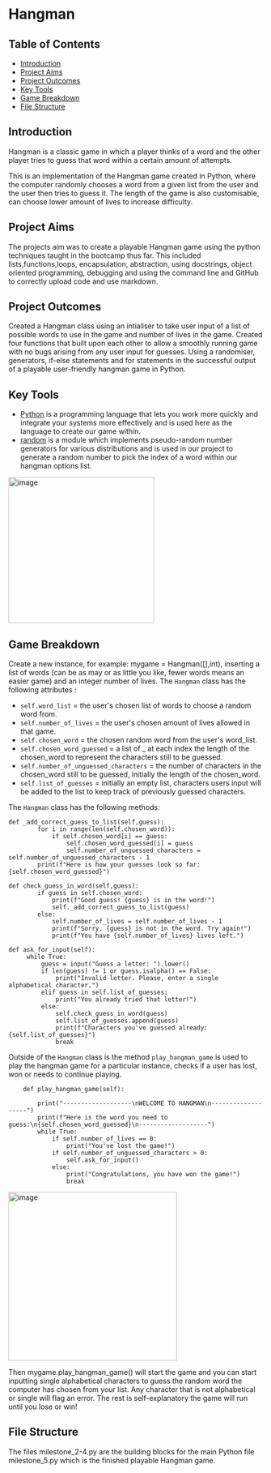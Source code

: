 # Hangman

## Table of Contents

- [Introduction](#brief)
- [Project Aims](#aim)
- [Project Outcomes](#outcome)
- [Key Tools](#tools)
- [Game Breakdown](#instructions)
- [File Structure](#structure)

<a id="intro"></a>
## Introduction

Hangman is a classic game in which a player thinks of a word and the other player tries to guess that word within a certain amount of attempts.

This is an implementation of the Hangman game created in Python, where the computer randomly chooses a word from a given list from the user and the user then tries to guess it. The length of the game is also customisable, can choose lower amount of lives to increase difficulty.

<a id="aim"></a>
## Project Aims

The projects aim was to create a playable Hangman game using the python techniques taught in the bootcamp thus far. This included lists,functions,loops, encapsulation, abstraction, using docstrings, object oriented programming, debugging and using the command line and GitHub to correctly upload code and use markdown.

## Project Outcomes

Created a Hangman class using an intialiser to take user input of a list of possible words to use in the game and number of lives in the game. Created four functions that built upon each other to allow a smoothly running game with no bugs arising from any user input for guesses. Using a randomiser, generators, if-else statements and for statements in the successful output of a playable user-friendly hangman game in Python.

<a id="tools"></a>
## Key Tools

* [Python](https://wiki.python.org/moin/BeginnersGuide/Programmers) is a programming language that lets you work more quickly and integrate your systems more effectively and is used here as the language to create our game within.
* [random](https://docs.python.org/3/library/random.html) is a module which implements pseudo-random number generators for various distributions and is used in our project to generate a random number to pick the index of a word within our hangman options list.
<img width="288" alt="image" src="https://github.com/jbell22j/hangman/assets/141024595/5a9eb69e-0b85-4034-9b8e-2ef36094a222">


<a id="instructions"></a>
## Game Breakdown

Create a new instance, for example: mygame = Hangman([],int), inserting a list of words (can be as may or as little you like, fewer words means an easier game) and an integer number of lives. The `Hangman` class has the following attributes :
* `self.word_list` = the user's chosen list of words to choose a random word from.
* `self.number_of_lives` = the user's chosen amount of lives allowed in that game.
* `self.chosen_word` = the chosen random word from the user's word_list.
* `self.chosen_word_guessed` = a list of _ at each index the length of the chosen_word to represent the characters still to be guessed.
* `self.number_of_unguessed_characters` = the number of characters in the chosen_word still to be guessed, initially the length of the chosen_word.
* `self.list_of_guesses` = initially an empty list, characters users input will be added to the list to keep track of previously guessed characters.

The `Hangman` class has the following methods:

```
def _add_correct_guess_to_list(self,guess):
        for i in range(len(self.chosen_word)):
            if self.chosen_word[i] == guess:
                self.chosen_word_guessed[i] = guess
                self.number_of_unguessed_characters = self.number_of_unguessed_characters - 1
        print(f"Here is how your guesses look so far: {self.chosen_word_guessed}")
```

```
def check_guess_in_word(self,guess):
        if guess in self.chosen_word:
            print(f"Good guess! {guess} is in the word!")
            self._add_correct_guess_to_list(guess)
        else:
            self.number_of_lives = self.number_of_lives - 1
            print(f"Sorry, {guess} is not in the word. Try again!")
            print(f"You have {self.number_of_lives} lives left.")
```

   ```
def ask_for_input(self):
        while True:
            guess = input("Guess a letter: ").lower()
            if len(guess) != 1 or guess.isalpha() == False:
                print("Invalid letter. Please, enter a single alphabetical character.")
            elif guess in self.list_of_guesses:
                print("You already tried that letter!")
            else:
                self.check_guess_in_word(guess)
                self.list_of_guesses.append(guess)
                print(f"Characters you've guessed already: {self.list_of_guesses}")
                break
```

Outside of the `Hangman` class is the method `play_hangman_game` is used to play the hangman game for a particular instance, checks if a user has lost, won or needs to continue playing.
```
    def play_hangman_game(self):

        print("-------------------\nWELCOME TO HANGMAN\n-------------------")
        print(f"Here is the word you need to guess:\n{self.chosen_word_guessed}\n-------------------")
        while True:
            if self.number_of_lives == 0:
                print("You've lost the game!")
            if self.number_of_unguessed_characters > 0:
                self.ask_for_input()
            else:
                print("Congratulations, you have won the game!")
                break
```

<img width="333" alt="image" src="https://github.com/jbell22j/hangman/assets/141024595/1d427a05-f3a9-4cb8-807d-5742914561f1">

Then mygame.play_hangman_game() will start the game and you can start inputting single alphabetical characters to guess the random word the computer has chosen from your list. Any character that is not alphabetical or single will flag an error. The rest is self-explanatory the game will run until you lose or win!

<a id="structure"></a>
## File Structure

The files milestone_2-4.py are the building blocks for the main Python file milestone_5.py which is the finished playable Hangman game.

